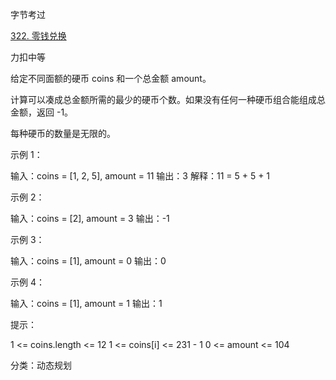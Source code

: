 字节考过

[322. 零钱兑换](https://leetcode-cn.com/problems/coin-change/)

力扣中等

给定不同面额的硬币 coins 和一个总金额 amount。

计算可以凑成总金额所需的最少的硬币个数。如果没有任何一种硬币组合能组成总金额，返回 -1。

每种硬币的数量是无限的。

 

示例 1：

输入：coins = [1, 2, 5], amount = 11
输出：3 
解释：11 = 5 + 5 + 1



示例 2：

输入：coins = [2], amount = 3
输出：-1



示例 3：

输入：coins = [1], amount = 0
输出：0



示例 4：

输入：coins = [1], amount = 1
输出：1




提示：

1 <= coins.length <= 12
1 <= coins[i] <= 231 - 1
0 <= amount <= 104





分类：动态规划